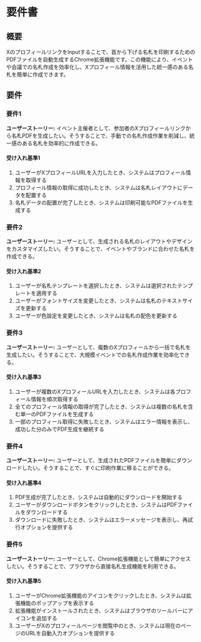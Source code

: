 # 要件書

## 概要

XのプロフィールリンクをInputすることで、首から下げる名札を印刷するためのPDFファイルを自動生成するChrome拡張機能です。この機能により、イベントや会議での名札作成を効率化し、Xプロフィール情報を活用した統一感のある名札を簡単に作成できます。

## 要件

### 要件1

**ユーザーストーリー:** イベント主催者として、参加者のXプロフィールリンクから名札PDFを生成したい。そうすることで、手動での名札作成作業を削減し、統一感のある名札を効率的に作成できる。

#### 受け入れ基準1

1. ユーザーがXプロフィールURLを入力したとき、システムはプロフィール情報を取得する
2. プロフィール情報の取得に成功したとき、システムは名札レイアウトにデータを配置する
3. 名札データの配置が完了したとき、システムは印刷可能なPDFファイルを生成する

### 要件2

**ユーザーストーリー:** ユーザーとして、生成される名札のレイアウトやデザインをカスタマイズしたい。そうすることで、イベントやブランドに合わせた名札を作成できる。

#### 受け入れ基準2

1. ユーザーが名札テンプレートを選択したとき、システムは選択されたテンプレートを適用する
2. ユーザーがフォントサイズを変更したとき、システムは名札のテキストサイズを更新する
3. ユーザーが色設定を変更したとき、システムは名札の配色を更新する

### 要件3

**ユーザーストーリー:** ユーザーとして、複数のXプロフィールから一括で名札を生成したい。そうすることで、大規模イベントでの名札作成作業を効率化できる。

#### 受け入れ基準3

1. ユーザーが複数のXプロフィールURLを入力したとき、システムは各プロフィール情報を順次取得する
2. 全てのプロフィール情報の取得が完了したとき、システムは複数の名札を含む単一のPDFファイルを生成する
3. 一部のプロフィール取得に失敗したとき、システムはエラー情報を表示し、成功した分のみでPDF生成を継続する

### 要件4

**ユーザーストーリー:** ユーザーとして、生成されたPDFファイルを簡単にダウンロードしたい。そうすることで、すぐに印刷作業に移ることができる。

#### 受け入れ基準4

1. PDF生成が完了したとき、システムは自動的にダウンロードを開始する
2. ユーザーがダウンロードボタンをクリックしたとき、システムはPDFファイルをダウンロードする
3. ダウンロードに失敗したとき、システムはエラーメッセージを表示し、再試行オプションを提供する

### 要件5

**ユーザーストーリー:** ユーザーとして、Chrome拡張機能として簡単にアクセスしたい。そうすることで、ブラウザから直接名札生成機能を利用できる。

#### 受け入れ基準5

1. ユーザーがChrome拡張機能のアイコンをクリックしたとき、システムは拡張機能のポップアップを表示する
2. 拡張機能がインストールされたとき、システムはブラウザのツールバーにアイコンを追加する
3. ユーザーがXのプロフィールページを閲覧中のとき、システムは現在のページのURLを自動入力オプションを提供する